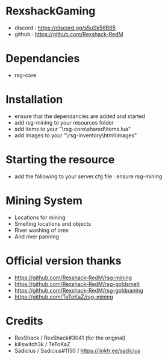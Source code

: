 # RexshackGaming
- discord : https://discord.gg/s5uSk56B65
- github : https://github.com/Rexshack-RedM

# Dependancies
- rsg-core

# Installation
- ensure that the dependancies are added and started
- add rsg-mining to your resources folder
- add items to your "\rsg-core\shared\items.lua"
- add images to your "\rsg-inventory\html\images"


# Starting the resource
- add the following to your server.cfg file : ensure rsg-mining

# Mining System
- Locations for mining 
- Smelting locations and objects 
- River washing of ores 
- And river panning 

# Official version thanks
- https://github.com/Rexshack-RedM/rsg-mining 
- https://github.com/Rexshack-RedM/rsg-goldsmelt
- https://github.com/Rexshack-RedM/rsg-goldpaning
- https://github.com/TeToKaZ/rsg-mining

# Credits
- RexShack / RexShack#3041 (for the original)
- killswitch3k / TeToKaZ
- Sadicius / Sadicius#1150 / https://linktr.ee/sadicius

